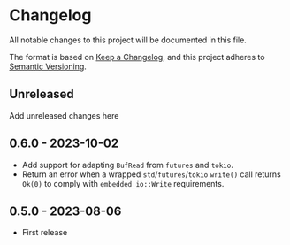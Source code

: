 # Changelog

All notable changes to this project will be documented in this file.

The format is based on [Keep a Changelog](https://keepachangelog.com/en/1.0.0/),
and this project adheres to [Semantic Versioning](https://semver.org/spec/v2.0.0.html).

## Unreleased

Add unreleased changes here

## 0.6.0 - 2023-10-02

- Add support for adapting `BufRead` from `futures` and `tokio`.
- Return an error when a wrapped `std`/`futures`/`tokio` `write()` call returns
  `Ok(0)` to comply with `embedded_io::Write` requirements.

## 0.5.0 - 2023-08-06

- First release
